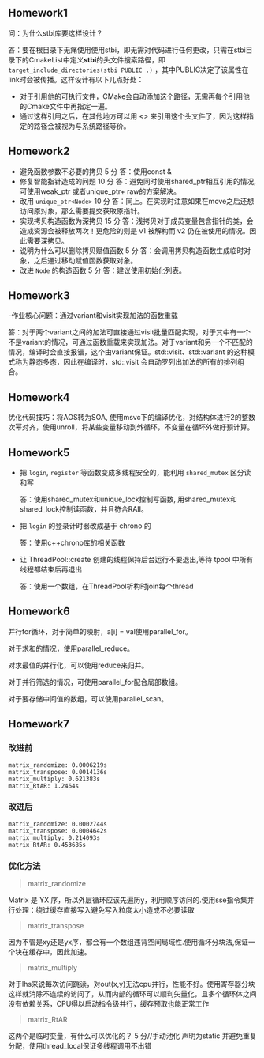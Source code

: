 ## Homework1
问：为什么stbi库要这样设计？

答：要在根目录下无痛使用使用stbi，即无需对代码进行任何更改，只需在stbi目录下的CmakeList中定义**stbi**的头文件搜索路径，即`target_include_directories(stbi PUBLIC .)`
，其中PUBLIC决定了该属性在link时会被传播。这样设计有以下几点好处：

- 对于引用他的可执行文件，CMake会自动添加这个路径，无需再每个引用他的Cmake文件中再指定一遍。
- 通过这样引用之后，在其他地方可以用 <> 来引用这个头文件了，因为这样指定的路径会被视为与系统路径等价。


## Homework2
- 避免函数参数不必要的拷贝 5 分
  答：使用const &
- 修复智能指针造成的问题 10 分
  答：避免同时使用shared_ptr相互引用的情况, 可使用weak_ptr 或者unique_ptr+ raw的方案解决。
- 改用 `unique_ptr<Node>` 10 分
  答：同上。在实现时注意如果在move之后还想访问原对象，那么需要提交获取原指针。
- 实现拷贝构造函数为深拷贝 15 分
  答：浅拷贝对于成员变量包含指针的类，会造成资源会被释放两次！更危险的则是 v1 被解构而 v2 仍在被使用的情况。因此需要深拷贝。
- 说明为什么可以删除拷贝赋值函数 5 分
  答：会调用拷贝构造函数生成临时对象，之后通过移动赋值函数获取对象。
- 改进 `Node` 的构造函数 5 分
  答：建议使用初始化列表。

## Homework3
-作业核心问题：通过variant和visit实现加法的函数重载

答：对于两个variant之间的加法可直接通过visit批量匹配实现，对于其中有一个不是variant的情况，可通过函数重载来实现加法。对于variant和另一个不匹配的情况，编译时会直接报错，这个由variant保证。std::visit、std::variant 的这种模式称为静态多态，因此在编译时，std::visit 会自动罗列出加法的所有的排列组合。

## Homework4
优化代码技巧：将AOS转为SOA, 使用msvc下的编译优化，对结构体进行2的整数次幂对齐，使用unroll，将某些变量移动到外循环，不变量在循坏外做好预计算。

## Homework5
- 把 `login`, `register` 等函数变成多线程安全的，能利用 `shared_mutex` 区分读和写
  
  答：使用shared_mutex和unique_lock控制写函数, 用shared_mutex和shared_lock控制读函数，并且符合RAII。
- 把 `login` 的登录计时器改成基于 chrono 的
  
  答：使用c++chrono库的相关函数
- 让 ThreadPool::create 创建的线程保持后台运行不要退出,等待 tpool 中所有线程都结束后再退出
  
  答：使用一个数组，在ThreadPool析构时join每个thread

## Homework6
并行for循环，对于简单的映射，a[i] = val使用parallel_for。

对于求和的情况，使用parallel_reduce。

对求最值的并行化，可以使用reduce来归并。

对于并行筛选的情况，可使用parallel_for配合局部数组。

对于要存储中间值的数组，可以使用parallel_scan。

## Homework7
### 改进前

```
matrix_randomize: 0.0006219s
matrix_transpose: 0.0014136s
matrix_multiply: 0.621383s
matrix_RtAR: 1.2464s
```

### 改进后

```
matrix_randomize: 0.0002744s
matrix_transpose: 0.0004642s
matrix_multiply: 0.214093s
matrix_RtAR: 0.453685s
```


### 优化方法


> matrix_randomize

Matrix 是 YX 序，所以外层循环应该先遍历y，利用顺序访问的.使用sse指令集并行处理：绕过缓存直接写入避免写入粒度太小造成不必要读取

> matrix_transpose

因为不管是xy还是yx序，都会有一个数组违背空间局域性.使用循坏分块法,保证一个块在缓存中，因此加速。

> matrix_multiply

对于lhs来说每次访问跳读，对out(x,y)无法cpu并行，性能不好。使用寄存器分块这样就消除不连续的访问了，从而内部的循环可以顺利矢量化，且多个循环体之间没有依赖关系，CPU得以启动指令级并行，缓存预取也能正常工作

> matrix_RtAR

这两个是临时变量，有什么可以优化的？ 5 分//手动池化 声明为static 并避免重复分配，使用thread_local保证多线程调用不出错

